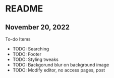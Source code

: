 # README

## November 20, 2022

To-do Items

- TODO: Searching
- TODO: Footer
- TODO: Styling tweaks
- TODO: Backgorund blur on background image
- TODO: Modify editor, no access pages, post
